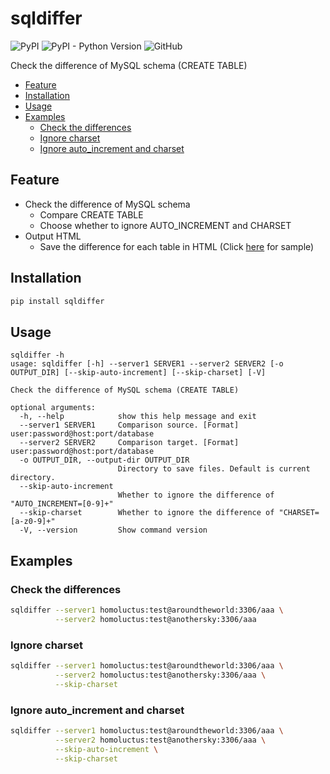 # sqldiffer

![PyPI](https://img.shields.io/pypi/v/sqldiffer)
![PyPI - Python Version](https://img.shields.io/pypi/pyversions/sqldiffer)
![GitHub](https://img.shields.io/github/license/homoluctus/sqldiffer)

Check the difference of MySQL schema (CREATE TABLE)

<!-- TOC depthFrom:2 -->

- [Feature](#feature)
- [Installation](#installation)
- [Usage](#usage)
- [Examples](#examples)
  - [Check the differences](#check-the-differences)
  - [Ignore charset](#ignore-charset)
  - [Ignore auto_increment and charset](#ignore-auto_increment-and-charset)

<!-- /TOC -->

## Feature

- Check the difference of MySQL schema
  - Compare CREATE TABLE
  - Choose whether to ignore AUTO_INCREMENT and CHARSET
- Output HTML
  - Save the difference for each table in HTML (Click [here](./tests/result.html) for sample)

## Installation

```bash
pip install sqldiffer
```

## Usage

```
sqldiffer -h
usage: sqldiffer [-h] --server1 SERVER1 --server2 SERVER2 [-o OUTPUT_DIR] [--skip-auto-increment] [--skip-charset] [-V]

Check the difference of MySQL schema (CREATE TABLE)

optional arguments:
  -h, --help            show this help message and exit
  --server1 SERVER1     Comparison source. [Format] user:password@host:port/database
  --server2 SERVER2     Comparison target. [Format] user:password@host:port/database
  -o OUTPUT_DIR, --output-dir OUTPUT_DIR
                        Directory to save files. Default is current directory.
  --skip-auto-increment
                        Whether to ignore the difference of "AUTO_INCREMENT=[0-9]+"
  --skip-charset        Whether to ignore the difference of "CHARSET=[a-z0-9]+"
  -V, --version         Show command version
```

## Examples

### Check the differences

```bash
sqldiffer --server1 homoluctus:test@aroundtheworld:3306/aaa \
          --server2 homoluctus:test@anothersky:3306/aaa
```

### Ignore charset

```bash
sqldiffer --server1 homoluctus:test@aroundtheworld:3306/aaa \
          --server2 homoluctus:test@anothersky:3306/aaa \
          --skip-charset
```

### Ignore auto_increment and charset

```bash
sqldiffer --server1 homoluctus:test@aroundtheworld:3306/aaa \
          --server2 homoluctus:test@anothersky:3306/aaa \
          --skip-auto-increment \
          --skip-charset
```
